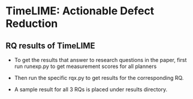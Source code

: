 # TimeLIME: Actionable Defect Reduction

## RQ results of TimeLIME

- To get the results that answer to research questions in the paper, first
run runexp.py to get measurement scores for all planners

- Then run the specific rqx.py to get results for the corresponding RQ. 

- A sample result for all 3 RQs is placed under results directory. 

